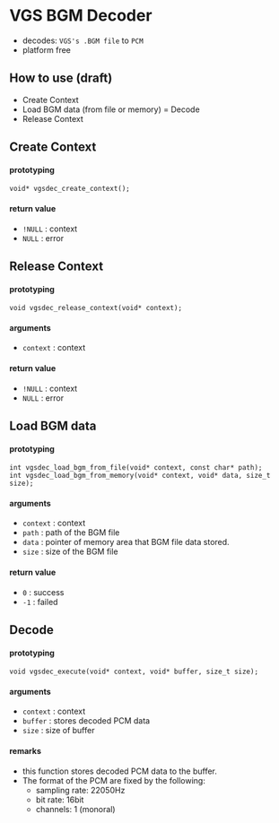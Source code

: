 # VGS BGM Decoder
- decodes: `VGS's .BGM file` to `PCM`
- platform free

## How to use (draft)
- Create Context
- Load BGM data (from file or memory)
= Decode
- Release Context

## Create Context
#### prototyping
```
void* vgsdec_create_context();
```

#### return value
- `!NULL` : context
- `NULL` : error

## Release Context
#### prototyping
```
void vgsdec_release_context(void* context);
```

#### arguments
- `context` : context

#### return value
- `!NULL` : context
- `NULL` : error

## Load BGM data
#### prototyping
```
int vgsdec_load_bgm_from_file(void* context, const char* path);
int vgsdec_load_bgm_from_memory(void* context, void* data, size_t size);
```

#### arguments
- `context` : context
- `path` : path of the BGM file
- `data` : pointer of memory area that BGM file data stored.
- `size` : size of the BGM file

#### return value
- `0` : success
- `-1` : failed

## Decode
#### prototyping
```
void vgsdec_execute(void* context, void* buffer, size_t size);
```

#### arguments
- `context` : context
- `buffer` : stores decoded PCM data
- `size` : size of buffer

#### remarks
- this function stores decoded PCM data to the buffer.
- The format of the PCM are fixed by the following:
  - sampling rate: 22050Hz
  - bit rate: 16bit
  - channels: 1 (monoral)
